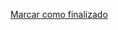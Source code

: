 <a onclick="test()" href="https://fx-learning.mgait.services:8443/finish/storage-lvm" target="_parent" class="btn primary-btn">Marcar como finalizado</a>
